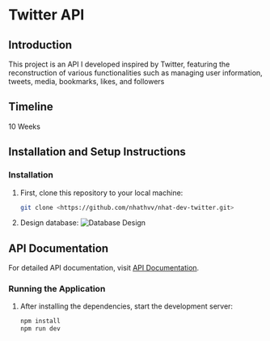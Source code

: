 # Twitter API
## Introduction

This project is an API I developed inspired by Twitter, featuring the reconstruction of various functionalities such as managing user information, tweets, media, bookmarks, likes, and followers

## Timeline

10 Weeks

## Installation and Setup Instructions

### Installation

1. First, clone this repository to your local machine:
    
    ```bash
    git clone <https://github.com/nhathvv/nhat-dev-twitter.git>
    
    ```
    
2. Design database:
    ![Database Design](https://twitter-nhathv.s3.ap-southeast-1.amazonaws.com/images/design-db.jpg)
   
## API Documentation

For detailed API documentation, visit [API Documentation](https://nhat-dev-twitter.onrender.com/api-docs/).
   

### Running the Application

1. After installing the dependencies, start the development server:
    
    ```bash
    npm install
    npm run dev
    ```

